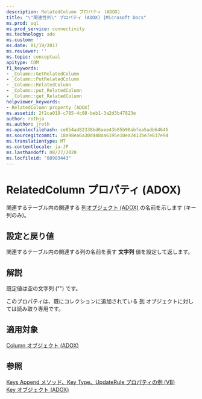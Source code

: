 ```yaml
---
description: RelatedColumn プロパティ (ADOX)
title: "\"関連性列\" プロパティ (ADOX) |Microsoft Docs"
ms.prod: sql
ms.prod_service: connectivity
ms.technology: ado
ms.custom: ''
ms.date: 01/19/2017
ms.reviewer: ''
ms.topic: conceptual
apitype: COM
f1_keywords:
- _Column::GetRelatedColumn
- _Column::PutRelatedColumn
- _Column::RelatedColumn
- _Column::put_RelatedColumn
- _Column::get_RelatedColumn
helpviewer_keywords:
- RelatedColumn property [ADOX]
ms.assetid: 2f2ca019-c785-4c08-beb1-3a2d3b47823e
author: rothja
ms.author: jroth
ms.openlocfilehash: ce854ad82338bd6aee43b85b98abfea5adb64646
ms.sourcegitcommit: 18a98ea6a30d448aa6195e10ea2413be7e837e94
ms.translationtype: MT
ms.contentlocale: ja-JP
ms.lasthandoff: 08/27/2020
ms.locfileid: "88983443"
---
```

# <a name="relatedcolumn-property-adox"></a>RelatedColumn プロパティ (ADOX)
関連するテーブル内の関連する [列オブジェクト (ADOX)](./column-object-adox.md) の名前を示します (キー列のみ)。  
  
## <a name="settings-and-return-values"></a>設定と戻り値  
 関連するテーブル内の関連する列の名前を表す **文字列** 値を設定して返します。  
  
## <a name="remarks"></a>解説  
 既定値は空の文字列 ("") です。  
  
 このプロパティは、既にコレクションに追加されている [列](./column-object-adox.md) オブジェクトに対しては読み取り専用です。  
  
## <a name="applies-to"></a>適用対象  
 [Column オブジェクト (ADOX)](./column-object-adox.md)  
  
## <a name="see-also"></a>参照  
 [Keys Append メソッド、Key Type、UpdateRule プロパティの例 (VB)](./keys-append-method-key-type-relatedcolumn-relatedtable-example-vb.md)   
 [Key オブジェクト (ADOX)](./key-object-adox.md)